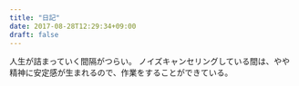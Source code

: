 ```yaml
---
title: "日記"
date: 2017-08-28T12:29:34+09:00
draft: false
---
```


人生が詰まっていく間隔がつらい。
ノイズキャンセリングしている間は、やや精神に安定感が生まれるので、作業をすることができている。
